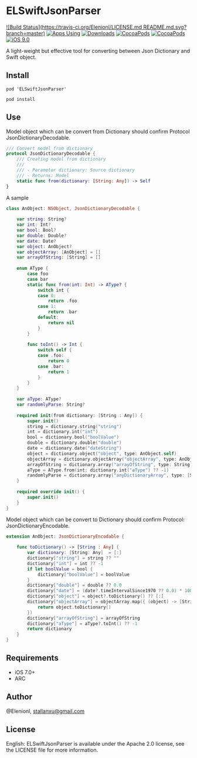 # ELSwiftJsonParser

[![Build Status](https://travis-ci.org/Elenionl/LICENSE.md
README.md.svg?branch=master)](https://travis-ci.org/Elenionl/ELSwiftJsonParser)
[![Apps Using](https://img.shields.io/cocoapods/at/ELSwiftJsonParser.svg?label=Apps%20Using%20ELSwiftJsonParser&colorB=28B9FE)](http://cocoapods.org/pods/ELSwiftJsonParser)
[![Downloads](https://img.shields.io/cocoapods/dt/ELSwiftJsonParser.svg?label=Total%20Downloads&colorB=28B9FE)](http://cocoapods.org/pods/ELSwiftJsonParser)
[![CocoaPods](https://img.shields.io/cocoapods/v/ELSwiftJsonParser.svg?style=flat)](https://cocoapods.org/pods/ELSwiftJsonParser)
[![CocoaPods](https://img.shields.io/cocoapods/l/ELSwiftJsonParser.svg?style=flat)](https://cocoapods.org/pods/ELSwiftJsonParser)
[![iOS 9.0](https://img.shields.io/badge/iOS-7.0-blue.svg)](https://github.com/Elenionl/ELSwiftJsonParser)


A light-weight but effective tool for converting between Json Dictionary and Swift object.

## Install

```
pod 'ELSwiftJsonParser'
```

```
pod install
```

## Use

Model object which can be convert from Dictionary should confirm Protocol JsonDictionaryDecodable.
``` Swift
/// Convert model from dictionary
protocol JsonDictionaryDecodable {
    /// Creating model from dictionary
    ///
    /// - Parameter dictionary: Source dictionary
    /// - Returns: Model
    static func from(dictionary: [String: Any]) -> Self
}
```
A sample

```Swift
class AnObject: NSObject, JsonDictionaryDecodable {
    
    var string: String?
    var int: Int?
    var bool: Bool?
    var double: Double?
    var date: Date?
    var object: AnObject?
    var objectArray: [AnObject] = []
    var arrayOfString: [String] = []
    
    enum AType {
        case foo
        case bar
        static func from(int: Int) -> AType? {
            switch int {
            case 0:
                return .foo
            case 1:
                return .bar
            default:
                return nil
            }
        }
        
        func toInt() -> Int {
            switch self {
            case .foo:
                return 0
            case .bar:
                return 1
            }
        }
    }
    
    var aType: AType?
    var randomlyParse: String?
    
    required init(from dictionary: [String : Any]) {
        super.init()
        string = dictionary.string("string")
        int = dictionary.int("int")
        bool = dictionary.bool("boolValue")
        double = dictionary.double("double")
        date = dictionary.date("dateString")
        object = dictionary.object("object", type: AnObject.self)
        objectArray = dictionary.objectArray("objectArray", type: AnObject.self)
        arrayOfString = dictionary.array("arrayOfString", type: String.self)
        aType = AType.from(int: dictionary.int("aType") ?? -1)
        randomlyParse = dictionary.array("anyDictionaryArray", type: [String: Any].self).first?.dictionary("anyInnerDictionary")?.string("randomParse")
    }
    
    required override init() {
        super.init()
    }
}
```

Model object which can be convert to Dictionary should confirm Protocol: JsonDictionaryEncodable.

  
``` Swift
extension AnObject: JsonDictionaryEncodable {
    
    func toDictionary() -> [String : Any] {
        var dictionary: [String: Any]  = [:]
        dictionary["string"] = string ?? ""
        dictionary["int"] = int ?? -1
        if let boolValue = bool {
            dictionary["boolValue"] = boolValue
        }
        dictionary["double"] = double ?? 0.0
        dictionary["date"] = (date?.timeIntervalSince1970 ?? 0.0) * 1000
        dictionary["object"] = object?.toDictionary() ?? [:]
        dictionary["objectArray"] = objectArray.map({ (object) -> [String: Any] in
            return object.toDictionary()
        })
        dictionary["arrayOfString"] = arrayOfString
        dictionary["aType"] = aType?.toInt() ?? -1
        return dictionary
    }
}
```

## Requirements

* iOS 7.0+
* ARC

## Author

@Elenionl, stallanxu@gmail.com

## License

English: ELSwiftJsonParser is available under the Apache 2.0 license, see the LICENSE file for more information.
